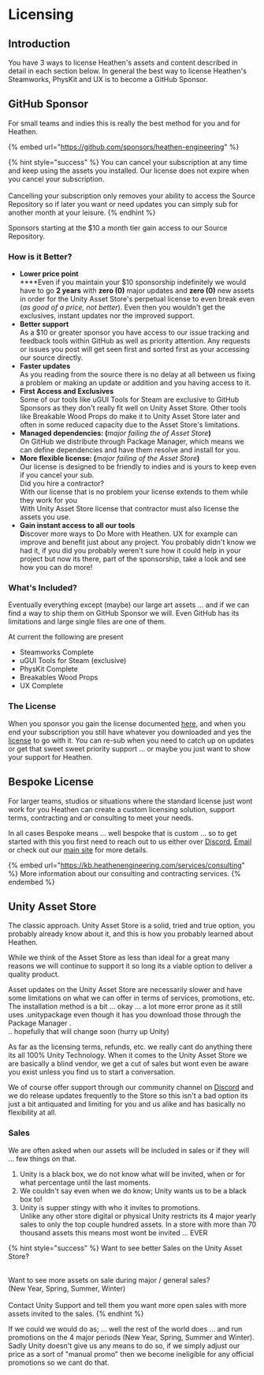# Licensing

## Introduction

You have 3 ways to license Heathen's assets and content described in detail in each section below. In general the best way to license Heathen's Steamworks, PhysKit and UX is to become a GitHub Sponsor.

## GitHub Sponsor

For small teams and indies this is really the best method for you and for Heathen.

{% embed url="https://github.com/sponsors/heathen-engineering" %}

{% hint style="success" %}
You can cancel your subscription at any time and keep using the assets you installed. Our license does not expire when you cancel your subscription.\
\
Cancelling your subscription only removes your ability to access the Source Repository so if later you want or need updates you can simply sub for another month at your leisure.
{% endhint %}

Sponsors starting at the $10 a month tier gain access to our Source Repository.

### How is it Better?

* **Lower price point**\
  ****Even if you maintain your $10 sponsorship indefinitely we would have to go **2 years** with **zero (0)** major updates and **zero (0)** new assets in order for the Unity Asset Store's perpetual license to even break even (_as good of a price, not better_). Even then you wouldn't get the exclusives, instant updates nor the improved support.
* **Better support**\
  As a $10 or greater sponsor you have access to our issue tracking and feedback tools within GitHub as well as priority attention. Any requests or issues you post will get seen first and sorted first as your accessing our source directly.
* **Faster updates**\
  As you reading from the source there is no delay at all between us fixing a problem or making an update or addition and you having access to it.
* **First Access and Exclusives**\
  Some of our tools like uGUI Tools for Steam are exclusive to GitHub Sponsors as they don't really fit well on Unity Asset Store. Other tools like Breakable Wood Props do make it to Unity Asset Store later and often in some reduced capacity due to the Asset Store's limitations.
* **Managed dependencies: (**_major failing the of Asset Store_**)**\
  On GitHub we distribute through Package Manager, which means we can define dependencies and have them resolve and install for you.
* **More flexible license: (**_major failing of the Asset Store_**)**\
  Our license is designed to be friendly to indies and is yours to keep even if you cancel your sub.\
  Did you hire a contractor?\
  With our license that is no problem your license extends to them while they work for you\
  With Unity Asset Store license that contractor must also license the assets you use.&#x20;
* **Gain instant access to all our tools**\
  **D**iscover more ways to Do More with Heathen. UX for example can improve and benefit just about any project. You probably didn't know we had it, if you did you probably weren't sure how it could help in your project but now its there, part of the sponsorship, take a look and see how you can do more!

### What's Included?

Eventually everything except (maybe) our large art assets … and if we can find a way to ship them on GitHub Sponsor we will. Even GitHub has its limitations and large single files are one of them.

At current the following are present

* Steamworks Complete
* uGUI Tools for Steam (exclusive)
* PhysKit Complete
* Breakables Wood Props
* UX Complete

### The License

When you sponsor you gain the license documented [here](../../company/heathen-license-agreement.md), and when you end your subscription you still have whatever you downloaded and yes the [license](../../company/heathen-license-agreement.md) to go with it. You can re-sub when you need to catch up on updates or get that sweet sweet priority support … or maybe you just want to show your support for Heathen.

## Bespoke License

For larger teams, studios or situations where the standard license just wont work for you Heathen can create a custom licensing solution, support terms, contracting and or consulting to meet your needs.

In all cases Bespoke means … well bespoke that is custom … so to get started with this you first need to reach out to us either over [Discord](https://discord.gg/6X3xrRc), [Email ](mailto://support@heathen.group?subject=Bespoke%20Licensing)or check out our [main site](https://heathen.group) for more details.

{% embed url="https://kb.heathenengineering.com/services/consulting" %}
More information about our consulting and contracting services.
{% endembed %}

## Unity Asset Store

The classic approach. Unity Asset Store is a solid, tried and true option, you probably already know about it, and this is how you probably learned about Heathen.

While we think of the Asset Store as less than ideal for a great many reasons we will continue to support it so long its a viable option to deliver a quality product.

Asset updates on the Unity Asset Store are necessarily slower and have some limitations on what we can offer in terms of services, promotions, etc. The installation method is a bit … okay … a lot more error prone as it still uses .unitypackage even though it has you download those through the Package Manager .\
.. hopefully that will change soon (hurry up Unity)

As far as the licensing terms, refunds, etc. we really cant do anything there its all 100% Unity Technology. When it comes to the Unity Asset Store we are basically a blind vendor, we get a cut of sales but wont even be aware you exist unless you find us to start a conversation.

We of course offer support through our community channel on [Discord](https://discord.gg/6X3xrRc) and we do release updates frequently to the Store so this isn't a bad option its just a bit antiquated and limiting for you and us alike and has basically no flexibility at all.

### Sales

We are often asked when our assets will be included in sales or if they will … few things on that.

1. Unity is a black box, we do not know what will be invited, when or for what percentage until the last moments.
2. We couldn't say even when we do know; Unity wants us to be a black box to!
3. Unity is supper stingy with who it invites to promotions. \
   Unlike any other store digital or physical Unity restricts its 4 major yearly sales to only the top couple hundred assets. In a store with more than 70 thousand assets this means most wont be invited … EVER

{% hint style="success" %}
Want to see better Sales on the Unity Asset Store?

\
Want to see more assets on sale during major / general sales? \
(New Year, Spring, Summer, Winter)\
\
Contact Unity Support and tell them you want more open sales with more assets invited to the sales.
{% endhint %}

If we could we would do as; … well the rest of the world does … and run promotions on the 4 major periods (New Year, Spring, Summer and Winter). Sadly Unity doesn't give us any means to do so, if we simply adjust our price as a sort of "manual promo" then we become ineligible for any official promotions so we cant do that.

